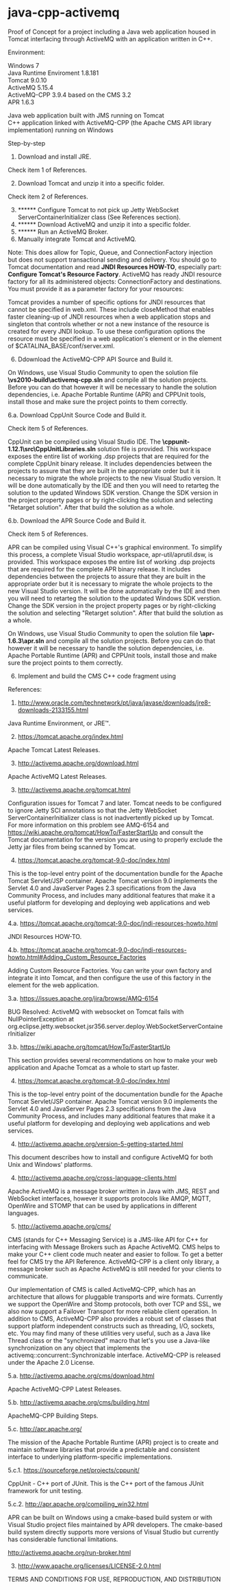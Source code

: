# java-cpp-activemq
Proof of Concept for a project including a Java web application housed in Tomcat interfacing through ActiveMQ with an application written in C++.

Environment:

Windows 7 <br/>
Java Runtime Enviroment 1.8.181 <br/>
Tomcat 9.0.10 <br/>
ActiveMQ 5.15.4 <br/>
ActiveMQ-CPP 3.9.4 based on the CMS 3.2 <br/>
APR 1.6.3 <br/>

Java web application built with JMS running on Tomcat <br/>
C++ application linked with ActiveMQ-CPP (the Apache CMS API library implementation) running on Windows <br/>

Step-by-step

1. Download and install JRE.

Check item 1 of References.

2. Download Tomcat and unzip it into a specific folder.

Check item 2 of References.

3. ****** Configure Tomcat to not pick up Jetty WebSocket ServerContainerInitializer class (See References section).
4. ****** Download ActiveMQ and unzip it into a specific folder.
5. ****** Run an ActiveMQ Broker.
5. Manually integrate Tomcat and ActiveMQ.

Note: This does allow for Topic, Queue, and ConnectionFactory injection but does not support transactional sending and delivery. You should go to Tomcat documentation and read <b>JNDI Resources HOW-TO</b>, especially part: <b>Configure Tomcat's Resource Factory</b>. ActiveMQ has ready JNDI resource factory for all its administered objects: ConnectionFactory and destinations.
You must provide it as a parameter factory for your resources:

<Context>
  <Resource name="jms/ConnectionFactory" auth="Container" type="org.apache.activemq.ActiveMQConnectionFactory" description="JMS Connection Factory" factory="org.apache.activemq.jndi.JNDIReferenceFactory" brokerURL="vm://localhost" brokerName="LocalActiveMQBroker"/>
</Context>

Tomcat provides a number of specific options for JNDI resources that cannot be specified in web.xml. These include closeMethod that enables faster cleaning-up of JNDI resources when a web application stops and singleton that controls whether or not a new instance of the resource is created for every JNDI lookup. To use these configuration options the resource must be specified in a web application's <Context> element or in the <GlobalNamingResources> element of $CATALINA_BASE/conf/server.xml.

6. Ddownload the ActiveMQ-CPP API Source and Build it.

On Windows, use Visual Studio Community to open the solution file <b>\vs2010-build\activemq-cpp.sln</b> and compile all the solution projects. Before you can do that however it will be necessary to handle the solution dependencies, i.e. Apache Portable Runtime (APR) and CPPUnit tools, install those and make sure the project points to them correctly.

6.a. Download CppUnit Source Code and Build it.

Check item 5 of References.

CppUnit can be compiled using Visual Studio IDE. The <b>\cppunit-1.12.1\src\CppUnitLibraries.sln</b> solution file is provided. This workspace exposes the entire list of working .dsp projects that are required for the complete CppUnit binary release. It includes dependencies between the projects to assure that they are built in the appropriate order but it is necessary to migrate the whole projects to the new Visual Studio version. It will be done automatically by the IDE and then you will need to retarteg the solution to the updated Windows SDK verstion. Change the SDK version in the project property pages or by right-clicking the solution and selecting "Retarget solution". After that build the solution as a whole.

6.b. Download the APR Source Code and Build it.

Check item 5 of References.

APR can be compiled using Visual C++'s graphical environment. To simplify this process, a complete Visual Studio workspace, apr-util/aprutil.dsw, is provided. This workspace exposes the entire list of working .dsp projects that are required for the complete APR binary release. It includes dependencies between the projects to assure that they are built in the appropriate order but it is necessary to migrate the whole projects to the new Visual Studio version. It will be done automatically by the IDE and then you will need to retarteg the solution to the updated Windows SDK verstion. Change the SDK version in the project property pages or by right-clicking the solution and selecting "Retarget solution". After that build the solution as a whole.

On Windows, use Visual Studio Community to open the solution file <b>\apr-1.6.3\apr.sln</b> and compile all the solution projects. Before you can do that however it will be necessary to handle the solution dependencies, i.e. Apache Portable Runtime (APR) and CPPUnit tools, install those and make sure the project points to them correctly.

6. Implement and build the CMS C++ code fragment using 

References:

1. http://www.oracle.com/technetwork/pt/java/javase/downloads/jre8-downloads-2133155.html

Java Runtime Environment, or JRE™.

2. https://tomcat.apache.org/index.html

Apache Tomcat Latest Releases.

3. http://activemq.apache.org/download.html

Apache ActiveMQ Latest Releases.

3. http://activemq.apache.org/tomcat.html

Configuration issues for Tomcat 7 and later.
Tomcat needs to be configured to ignore Jetty SCI annotations so that the Jetty WebSocket ServerContainerInitializer class is not inadvertently picked up by Tomcat. For more information on this problem see AMQ-6154 and https://wiki.apache.org/tomcat/HowTo/FasterStartUp and consult the Tomcat documentation for the version you are using to properly exclude the Jetty jar files from being scanned by Tomcat.

4. https://tomcat.apache.org/tomcat-9.0-doc/index.html

This is the top-level entry point of the documentation bundle for the Apache Tomcat Servlet/JSP container. Apache Tomcat version 9.0 implements the Servlet 4.0 and JavaServer Pages 2.3 specifications from the Java Community Process, and includes many additional features that make it a useful platform for developing and deploying web applications and web services.

4.a. https://tomcat.apache.org/tomcat-9.0-doc/jndi-resources-howto.html

JNDI Resources HOW-TO.

4.b. https://tomcat.apache.org/tomcat-9.0-doc/jndi-resources-howto.html#Adding_Custom_Resource_Factories

Adding Custom Resource Factories. You can write your own factory and integrate it into Tomcat, and then configure the use of this factory in the <Context> element for the web application.

3.a. https://issues.apache.org/jira/browse/AMQ-6154

BUG Resolved: ActiveMQ with websocket on Tomcat fails with NullPointerException at org.eclipse.jetty.websocket.jsr356.server.deploy.WebSocketServerContainerInitializer

3.b. https://wiki.apache.org/tomcat/HowTo/FasterStartUp

This section provides several recommendations on how to make your web application and Apache Tomcat as a whole to start up faster.

4. https://tomcat.apache.org/tomcat-9.0-doc/index.html

This is the top-level entry point of the documentation bundle for the Apache Tomcat Servlet/JSP container. Apache Tomcat version 9.0 implements the Servlet 4.0 and JavaServer Pages 2.3 specifications from the Java Community Process, and includes many additional features that make it a useful platform for developing and deploying web applications and web services.

4. http://activemq.apache.org/version-5-getting-started.html

This document describes how to install and configure ActiveMQ for both Unix and Windows' platforms.

4. http://activemq.apache.org/cross-language-clients.html

Apache ActiveMQ is a message broker written in Java with JMS, REST and WebSocket interfaces, however it supports protocols like AMQP, MQTT, OpenWire and STOMP that can be used by applications in different languages.

5. http://activemq.apache.org/cms/

CMS (stands for C++ Messaging Service) is a JMS-like API for C++ for interfacing with Message Brokers such as Apache ActiveMQ. CMS helps to make your C++ client code much neater and easier to follow. To get a better feel for CMS try the API Reference. ActiveMQ-CPP is a client only library, a message broker such as Apache ActiveMQ is still needed for your clients to communicate.

Our implementation of CMS is called ActiveMQ-CPP, which has an architecture that allows for pluggable transports and wire formats. Currently we support the OpenWire and Stomp protocols, both over TCP and SSL, we also now support a Failover Transport for more reliable client operation. In addition to CMS, ActiveMQ-CPP also provides a robust set of classes that support platform independent constructs such as threading, I/O, sockets, etc. You may find many of these utilities very useful, such as a Java like Thread class or the "synchronized" macro that let's you use a Java-like synchronization on any object that implements the activemq::concurrent::Synchronizable interface. ActiveMQ-CPP is released under the Apache 2.0 License.

5.a. http://activemq.apache.org/cms/download.html

Apache ActiveMQ-CPP Latest Releases.

5.b. http://activemq.apache.org/cms/building.html

ApacheMQ-CPP Building Steps.

5.c. http://apr.apache.org/ 

The mission of the Apache Portable Runtime (APR) project is to create and maintain software libraries that provide a predictable and consistent interface to underlying platform-specific implementations.

5.c.1. https://sourceforge.net/projects/cppunit/

CppUnit - C++ port of JUnit. This is the C++ port of the famous JUnit framework for unit testing.

5.c.2. http://apr.apache.org/compiling_win32.html

APR can be built on Windows using a cmake-based build system or with Visual Studio project files maintained by APR developers. The cmake-based build system directly supports more versions of Visual Studio but currently has considerable functional limitations.



http://activemq.apache.org/run-broker.html

3. http://www.apache.org/licenses/LICENSE-2.0.html

TERMS AND CONDITIONS FOR USE, REPRODUCTION, AND DISTRIBUTION

